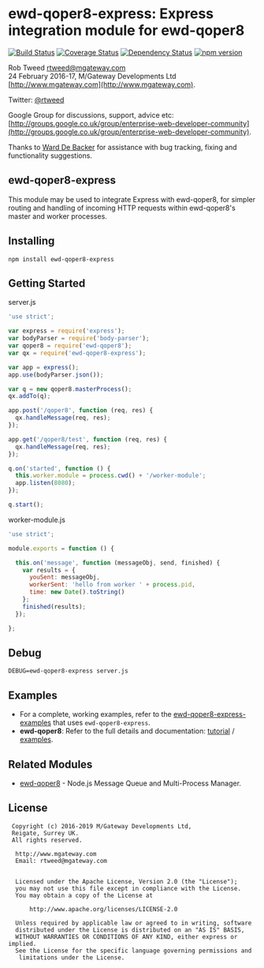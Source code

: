# ewd-qoper8-express: Express integration module for ewd-qoper8

[![Build Status](https://travis-ci.org/robtweed/ewd-qoper8-express.svg?branch=master)](https://travis-ci.org/robtweed/ewd-qoper8-express) [![Coverage Status](https://coveralls.io/repos/github/robtweed/ewd-qoper8-express/badge.svg?branch=master)](https://coveralls.io/github/robtweed/ewd-qoper8-express?branch=master) [![Dependency Status](https://david-dm.org/robtweed/ewd-qoper8-express.svg)](https://david-dm.org/robtweed/ewd-qoper8-express) [![npm version](https://img.shields.io/npm/v/ewd-qoper8-express.svg)](https://www.npmjs.com/package/ewd-qoper8-express)

Rob Tweed <rtweed@mgateway.com>  
24 February 2016-17, M/Gateway Developments Ltd [http://www.mgateway.com](http://www.mgateway.com).

Twitter: [@rtweed](https://twitter.com/rtweed)

Google Group for discussions, support, advice etc: [http://groups.google.co.uk/group/enterprise-web-developer-community](http://groups.google.co.uk/group/enterprise-web-developer-community).

Thanks to [Ward De Backer](https://github.com/wdbacker) for assistance with bug tracking, fixing and functionality suggestions.


## ewd-qoper8-express

This module may be used to integrate Express with ewd-qoper8, for simpler routing and handling of incoming HTTP requests within ewd-qoper8's master and worker processes.


## Installing

    npm install ewd-qoper8-express


## Getting Started

server.js
```js
'use strict';

var express = require('express');
var bodyParser = require('body-parser');
var qoper8 = require('ewd-qoper8');
var qx = require('ewd-qoper8-express');

var app = express();
app.use(bodyParser.json());

var q = new qoper8.masterProcess();
qx.addTo(q);

app.post('/qoper8', function (req, res) {
  qx.handleMessage(req, res);
});

app.get('/qoper8/test', function (req, res) {
  qx.handleMessage(req, res);
});

q.on('started', function () {
  this.worker.module = process.cwd() + '/worker-module';
  app.listen(8080);
});

q.start();

```
worker-module.js
```js
'use strict';

module.exports = function () {

  this.on('message', function (messageObj, send, finished) {
    var results = {
      youSent: messageObj,
      workerSent: 'hello from worker ' + process.pid,
      time: new Date().toString()
    };
    finished(results);
  });

};

```

## Debug

```
DEBUG=ewd-qoper8-express server.js
```


## Examples

  - For a complete, working examples, refer to the [ewd-qoper8-express-examples](https://github.com/robtweed/ewd-qoper8-express-examples) that uses `ewd-qoper8-express`.
  - **ewd-qoper8**: Refer to the full details and documentation: [tutorial](http://gradvs1.mgateway.com/download/ewd-qoper8.pdf) / [examples](https://github.com/robtweed/ewd-qoper8-examples).


## Related Modules

 - [ewd-qoper8](https://github.com/robtweed/ewd-qoper8) - Node.js Message Queue and Multi-Process Manager.


## License

```
 Copyright (c) 2016-2019 M/Gateway Developments Ltd,                           
 Reigate, Surrey UK.                                                      
 All rights reserved.                                                     
                                                                           
  http://www.mgateway.com                                                  
  Email: rtweed@mgateway.com                                               
                                                                           
                                                                           
  Licensed under the Apache License, Version 2.0 (the "License");          
  you may not use this file except in compliance with the License.         
  You may obtain a copy of the License at                                  
                                                                           
      http://www.apache.org/licenses/LICENSE-2.0                           
                                                                           
  Unless required by applicable law or agreed to in writing, software      
  distributed under the License is distributed on an "AS IS" BASIS,        
  WITHOUT WARRANTIES OR CONDITIONS OF ANY KIND, either express or implied. 
  See the License for the specific language governing permissions and      
   limitations under the License.      
```